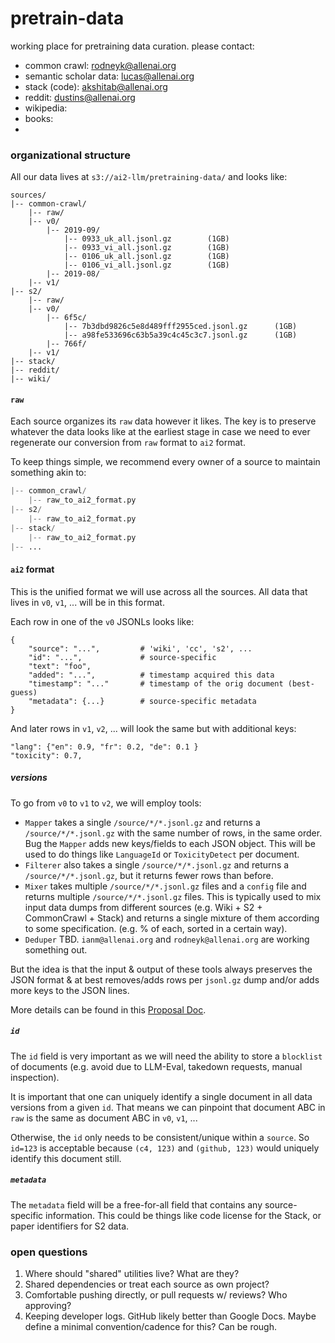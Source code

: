 # pretrain-data

working place for pretraining data curation. please contact:
- common crawl: rodneyk@allenai.org
- semantic scholar data: lucas@allenai.org
- stack (code): akshitab@allenai.org
- reddit: dustins@allenai.org
- wikipedia:
- books:
- 

### organizational structure

All our data lives at `s3://ai2-llm/pretraining-data/` and looks like:

```
sources/
|-- common-crawl/
    |-- raw/
    |-- v0/
        |-- 2019-09/
            |-- 0933_uk_all.jsonl.gz        (1GB)
            |-- 0933_vi_all.jsonl.gz        (1GB)
            |-- 0106_uk_all.jsonl.gz        (1GB)
            |-- 0106_vi_all.jsonl.gz        (1GB)
        |-- 2019-08/
    |-- v1/
|-- s2/
    |-- raw/
    |-- v0/
        |-- 6f5c/
            |-- 7b3dbd9826c5e8d489fff2955ced.jsonl.gz      (1GB)
            |-- a98fe533696c63b5a39c4c45c3c7.jsonl.gz      (1GB)
        |-- 766f/
    |-- v1/
|-- stack/
|-- reddit/
|-- wiki/
```

#### `raw`

Each source organizes its `raw` data however it likes. The key is to preserve whatever the data looks like at the earliest stage in case we need to ever regenerate our conversion from `raw` format to `ai2` format. 

To keep things simple, we recommend every owner of a source to maintain something akin to:
```python
|-- common_crawl/
    |-- raw_to_ai2_format.py
|-- s2/
    |-- raw_to_ai2_format.py
|-- stack/
    |-- raw_to_ai2_format.py
|-- ...
```


#### `ai2` format

This is the unified format we will use across all the sources. All data that lives in `v0`, `v1`, ... will be in this format.

Each row in one of the `v0` JSONLs looks like:

```
{
    "source": "...",         # 'wiki', 'cc', 's2', ...
    "id": "...",             # source-specific
    "text": "foo",
    "added": "...",          # timestamp acquired this data
    "timestamp": "..."       # timestamp of the orig document (best-guess)
    "metadata": {...}        # source-specific metadata
}
```


And later rows in `v1`, `v2`, ... will look the same but with additional keys:

```
"lang": {"en": 0.9, "fr": 0.2, "de": 0.1 }
"toxicity": 0.7,
```

##### versions

To go from `v0` to `v1` to `v2`, we will employ tools:

* `Mapper` takes a single `/source/*/*.jsonl.gz` and returns a `/source/*/*.jsonl.gz` with the same number of rows, in the same order. Bug the `Mapper` adds new keys/fields to each JSON object. This will be used to do things like `LanguageId` or `ToxicityDetect` per document.  
* `Filterer` also takes a single `/source/*/*.jsonl.gz` and returns a `/source/*/*.jsonl.gz`, but it returns fewer rows than before. 
* `Mixer` takes multiple `/source/*/*.jsonl.gz` files and a `config` file and returns multiple `/source/*/*.jsonl.gz` files. This is typically used to mix input data dumps from different sources (e.g. Wiki + S2 + CommonCrawl + Stack) and returns a single mixture of them according to some specification. (e.g. % of each, sorted in a certain way). 
* `Deduper` TBD. `ianm@allenai.org` and `rodneyk@allenai.org` are working something out.

But the idea is that the input & output of these tools always preserves the JSON format & at best removes/adds rows per `jsonl.gz` dump and/or adds more keys to the JSON lines. 

More details can be found in this [Proposal Doc](https://docs.google.com/document/d/18T5_v3QeWPiiuSsUi09_6-ZxW_i47cBatblABb9IZ0M/edit?usp=sharing).

##### `id`

The `id` field is very important as we will need the ability to store a `blocklist` of documents (e.g. avoid due to LLM-Eval, takedown requests, manual inspection). 

It is important that one can uniquely identify a single document in all data versions from a given `id`. That means we can pinpoint that document ABC in `raw` is the same as document ABC in `v0`, `v1`, ...

Otherwise, the `id` only needs to be consistent/unique within a `source`. So `id=123` is acceptable because `(c4, 123)` and `(github, 123)` would uniquely identify this document still.

  

##### `metadata`

The `metadata` field will be a free-for-all field that contains any source-specific information. This could be things like code license for the Stack, or paper identifiers for S2 data.






### open questions

1. Where should "shared" utilities live? What are they?
2. Shared dependencies or treat each source as own project?
3. Comfortable pushing directly, or pull requests w/ reviews? Who approving?
4. Keeping developer logs. GitHub likely better than Google Docs. Maybe define a minimal convention/cadence for this? Can be rough. 


